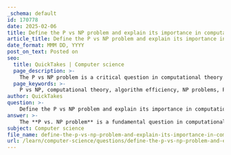 ```yaml
---
_schema: default
id: 170778
date: 2025-02-06
title: Define the P vs NP problem and explain its importance in computational theory.
article_title: Define the P vs NP problem and explain its importance in computational theory.
date_format: MMM DD, YYYY
post_on_text: Posted on
seo:
  title: QuickTakes | Computer science
  page_description: >-
    The P vs NP problem is a critical question in computational theory concerning the relationship between problems that can be solved quickly (P) and those whose solutions can be verified quickly (NP). Its resolution has significant implications for cryptography, optimization, and our understanding of computational efficiency.
  page_keywords: >-
    P vs NP, computational theory, algorithm efficiency, NP problems, P problems, NP-completeness, cryptography, optimization problems, computational limits, theoretical implications
author: QuickTakes
question: >-
    Define the P vs NP problem and explain its importance in computational theory.
answer: >-
    The **P vs. NP problem** is a fundamental question in computational theory that asks whether every problem for which a solution can be verified quickly (in polynomial time, denoted as NP) can also be solved quickly (in polynomial time, denoted as P). In more formal terms, it questions whether the class of problems known as P is equivalent to the class of problems known as NP.\n\n### Importance of the P vs. NP Problem\n\n1. **Understanding Computational Limits**: The P vs. NP problem is central to our understanding of what can be computed efficiently. If P = NP, it would imply that many problems currently considered intractable (difficult to solve in a reasonable time) could actually be solved efficiently.\n\n2. **Implications for Cryptography**: Many cryptographic systems rely on the assumption that certain problems (like factoring large integers or solving discrete logarithms) are hard to solve (i.e., they are in NP but not in P). If P were to equal NP, it could potentially compromise the security of these systems, as efficient algorithms could be developed to solve these problems.\n\n3. **Optimization and Algorithm Design**: The P vs. NP question has significant implications for optimization problems, which are prevalent in various fields such as logistics, finance, and artificial intelligence. If P = NP, it would mean that optimal solutions to these problems could be found efficiently, leading to advancements in technology and industry.\n\n4. **Classification of Problems**: The problem is closely related to the concept of NP-completeness. NP-complete problems are the hardest problems in NP, and if any NP-complete problem can be solved in polynomial time, then all problems in NP can also be solved in polynomial time. This classification helps researchers understand the relationships between different computational problems and their complexities.\n\n5. **Theoretical Implications**: The resolution of the P vs. NP problem would have profound theoretical implications for computer science, mathematics, and beyond. It would reshape our understanding of algorithm efficiency and the nature of computation itself.\n\nIn summary, the P vs. NP problem is not just a theoretical curiosity; it has practical implications that affect various domains, including cryptography, optimization, and algorithm design. Its resolution could fundamentally change our approach to solving complex computational problems.
subject: Computer science
file_name: define-the-p-vs-np-problem-and-explain-its-importance-in-computational-theory.md
url: /learn/computer-science/questions/define-the-p-vs-np-problem-and-explain-its-importance-in-computational-theory
---
```


&nbsp;